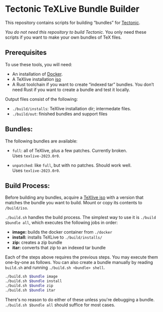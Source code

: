 # Tectonic TeXLive Bundle Builder

This repository contains scripts for building “bundles” for
[Tectonic](https://tectonic-typesetting.github.io).

*You do not need this repository to build Tectonic.* You only need these scripts
if you want to make your own bundles of TeX files.


## Prerequisites

To use these tools, you will need:

- An installation of [Docker](https://www.docker.com/).
- A TeXlive installation [iso](https://tug.org/texlive/acquire-iso.html)
- A Rust toolchain if you want to create “indexed tar” bundles. You don’t
  need Rust if you want to create a bundle and test it locally.


Output files consist of the following:
 - `./build/installs`: TeXlive installation dir; intermedate files.
 - `./build/out`: finished bundles and support files


## Bundles:
The following bundles are available:
 - `full`: all of TeXlive, plus a few patches. Currently broken.\
 Uses `texlive-2023.0r0`.

 - `unpatched`: like `full`, but with no patches. Should work well.\
 Uses `texlive-2023.0r0`.


## Build Process:
Before building any bundles, acquire a [TeXlive iso](https://tug.org/texlive/acquire-iso.html) with a version that matches the bundle you want to build. Mount or copy its contents to `/build/iso`.

`./build.sh` handles the build process. The simplest way to use it is `./build $bundle all`,
which executes the following jobs in order:

 - **image:** builds the docker container from `./docker`
 - **install:** installs TeXLive to `./build/installs/`
 - **zip:** creates a zip bundle
 - **itar:** converts that zip to an indexed tar bundle

Each of the steps above requires the previous steps. You may execute them one-by-one as follows. You can also create a bundle manually by reading `build.sh` and running `./build.sh <bundle> shell`.
```sh
./build.sh $bundle image
./build.sh $bundle install
./build.sh $bundle zip
./build.sh $bundle itar
```
There's no reason to do either of these unless you're debugging a bundle. `./build.sh $bundle all` should suffice for most cases.